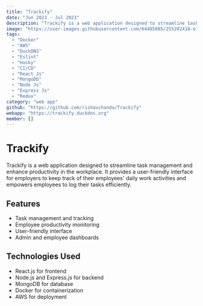 ```yaml
---
title: "Trackify"
date: "Jun 2023 - Jul 2023"
description: "Trackify is a web application designed to streamline task management and enhance productivity in the workplace. It provides a user-friendly interface for employers to keep track of their employees' daily work activities and empowers employees to log their tasks efficiently. \nAdmin Credentials: # Email: testadmin@gmail.com #Password- 123@testadmin, Employee Credentials:	#Email: testemployee@gmail.com	#Password- 123@Testemployee"
image: "https://user-images.githubusercontent.com/64485885/255202416-e1f89b04-2788-45b0-abc2-9dec616669e2.png"
tags:
  - "Docker"
  - "AWS"
  - "DuckDNS"
  - "Eslint"
  - "Husky"
  - "CI/CD"
  - "React Js"
  - "MongoDb"
  - "Node Js"
  - "Express Js"
  - "Redux"
category: "web app"
github: "https://github.com/rishavchanda/Trackify"
webapp: "https://trackify.duckdns.org"
member: []
---
```


# Trackify

Trackify is a web application designed to streamline task management and enhance productivity in the workplace. It provides a user-friendly interface for employers to keep track of their employees' daily work activities and empowers employees to log their tasks efficiently.

## Features

- Task management and tracking
- Employee productivity monitoring
- User-friendly interface
- Admin and employee dashboards

## Technologies Used

- React.js for frontend
- Node.js and Express.js for backend
- MongoDB for database
- Docker for containerization
- AWS for deployment
